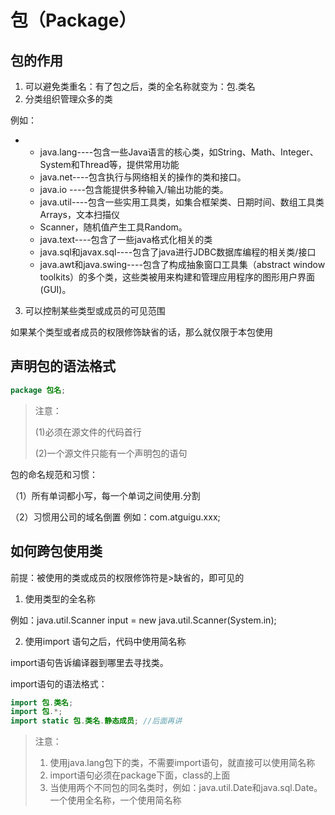 # 包（Package）

## 包的作用  

1.  可以避免类重名：有了包之后，类的全名称就变为：包.类名
2.  分类组织管理众多的类

例如：

-   -   java.lang----包含一些Java语言的核心类，如String、Math、Integer、 System和Thread等，提供常用功能
    -   java.net----包含执行与网络相关的操作的类和接口。
    -   java.io ----包含能提供多种输入/输出功能的类。
    -   java.util----包含一些实用工具类，如集合框架类、日期时间、数组工具类Arrays，文本扫描仪
    -   Scanner，随机值产生工具Random。
    -   java.text----包含了一些java格式化相关的类
    -   java.sql和javax.sql----包含了java进行JDBC数据库编程的相关类/接口
    -   java.awt和java.swing----包含了构成抽象窗口工具集（abstract window toolkits）的多个类，这些类被用来构建和管理应用程序的图形用户界面(GUI)。

3.  可以控制某些类型或成员的可见范围

如果某个类型或者成员的权限修饰缺省的话，那么就仅限于本包使用



## 声明包的语法格式

```java
package 包名;
```

>   注意：
>
>   (1)必须在源文件的代码首行
>
>   (2)一个源文件只能有一个声明包的语句

包的命名规范和习惯： 

（1）所有单词都小写，每一个单词之间使用.分割 

（2）习惯用公司的域名倒置 例如：com.atguigu.xxx;



## 如何跨包使用类

前提：被使用的类或成员的权限修饰符是>缺省的，即可见的

1.  使用类型的全名称

例如：java.util.Scanner input = new java.util.Scanner(System.in);

2.  使用import 语句之后，代码中使用简名称

import语句告诉编译器到哪里去寻找类。

import语句的语法格式：

```java
import 包.类名;
import 包.*;
import static 包.类名.静态成员; //后面再讲
```

>   注意：
>
>   1.  使用java.lang包下的类，不需要import语句，就直接可以使用简名称
>   2.  import语句必须在package下面，class的上面
>   3.  当使用两个不同包的同名类时，例如：java.util.Date和java.sql.Date。一个使用全名称，一个使用简名称